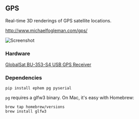 ## GPS

Real-time 3D renderings of GPS satellite locations.

http://www.michaelfogleman.com/gps/

![Screenshot](http://www.michaelfogleman.com/static/img/project/gps/gps.png)

### Hardware

[GlobalSat BU-353-S4 USB GPS Receiver](http://www.amazon.com/GlobalSat-BU-353-S4-USB-Receiver-Black/dp/B008200LHW/)

### Dependencies

    pip install ephem pg pyserial

`pg` requires a glfw3 binary. On Mac, it's easy with Homebrew:

    brew tap homebrew/versions
    brew install glfw3
